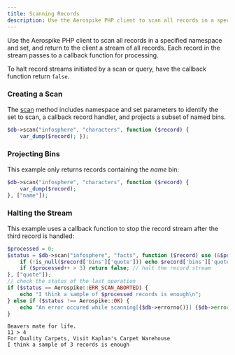 ```yaml
---
title: Scanning Records
description: Use the Aerospike PHP client to scan all records in a specified namespace and set.
---
```


Use the Aerospike PHP client to scan all records in a specified namespace and set, and return to the client a stream of all records. Each record in the stream passes to a callback function for processing.

To halt record streams initiated by a scan or query, have the callback function return `false`.

### Creating a Scan

The [scan](https://github.com/aerospike/aerospike-client-php/blob/master/doc/aerospike_scan.md) method includes namespace and set parameters to identify the set to scan, a callback record handler, and projects a subset of named bins.

```php
$db->scan("infosphere", "characters", function ($record) {
    var_dump($record); });
```

### Projecting Bins

This example only returns records containing the _name_ bin:

```php
$db->scan("infosphere", "characters", function ($record) {
    var_dump($record);
}, ["name"]);
```

### Halting the Stream

This example uses a callback function to stop the record stream after the third record is handled:

```php
$processed = 0;
$status = $db->scan("infosphere", "facts", function ($record) use (&$processed) {
    if (!is_null($record['bins']['quote'])) echo $record['bins']['quote']."\n";
    if ($processed++ > 3) return false; // halt the record stream
}, ["quote"]);
// check the status of the last operation
if ($status == Aerospike::ERR_SCAN_ABORTED) {
    echo "I think a sample of $processed records is enough\n";
} else if ($status !== Aerospike::OK) {
    echo "An error occured while scanning[{$db->errorno()}] {$db->error()}\n";
}
```

```
Beavers mate for life.
11 > 4
For Quality Carpets, Visit Kaplan's Carpet Warehouse
I think a sample of 3 records is enough
```

